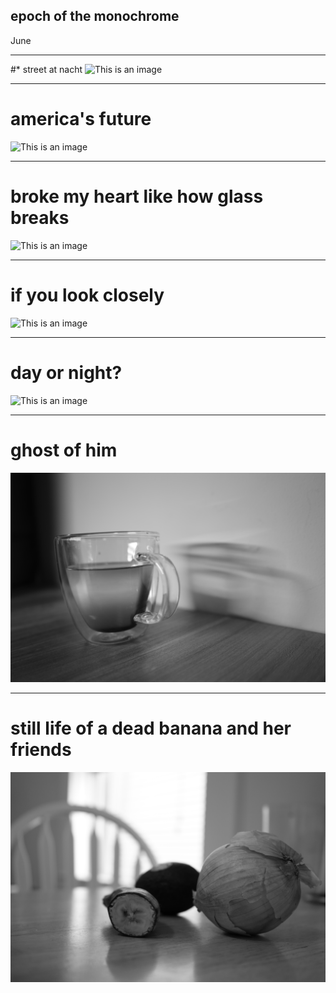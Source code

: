 ## epoch of the monochrome 
June
 
__________

#* street at nacht
![This is an image](https://github.com/iggyim/photography_1/blob/main/docs/mono_epoch/street_at_night.JPG?raw=true)

___
# america's future
![This is an image](https://github.com/iggyim/photography_1/blob/main/docs/mono_epoch/americas_future.JPG?raw=true)

___
# broke my heart like how glass breaks
![This is an image](https://github.com/iggyim/photography_1/blob/main/docs/mono_epoch/broke_my_heart_like_how_glass_breaks.JPG?raw=true)

___
# if you look closely
![This is an image](https://github.com/iggyim/photography_1/blob/main/docs/mono_epoch/if_you_look_closely.JPG?raw=true)

___
# day or night?
![This is an image](https://github.com/iggyim/photography_1/blob/main/docs/mono_epoch/day_or_night.JPG?raw=true)

___
# ghost of him
![This is an image](https://github.com/iggyim/photography_1/blob/main/docs/mono_epoch/ghost_of_him.JPG?raw=true)

___
# still life of a dead banana and her friends
![This is an image](https://github.com/iggyim/photography_1/blob/main/docs/mono_epoch/still_life.JPG?raw=true)

